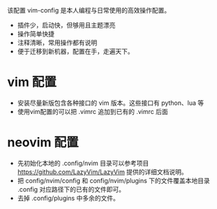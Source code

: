 该配置 vim-config 是本人编程与日常使用的高效操作配置。
+ 插件少，启动快，但够用且主题漂亮
+ 操作简单快捷
+ 注释清晰，常用操作都有说明
+ 便于迁移到新机器，配置在手，走遍天下。

# vim 配置
+ 安装尽量新版包含各种接口的 vim 版本。这些接口有 python、lua 等
+ 使用vim配置的可以把 .vimrc 追加到已有的 .vimrc 后面

# neovim 配置
+ 先初始化本地的 .config/nvim 目录可以参考项目 https://github.com/LazyVim/LazyVim 提供的详细文档说明。
+ 把 config/nvim/config 和 config/nvim/plugins 下的文件覆盖本地目录 .config 对应路径下的已有的文件即可。
+ 去掉 .config/plugins 中多余的文件。
